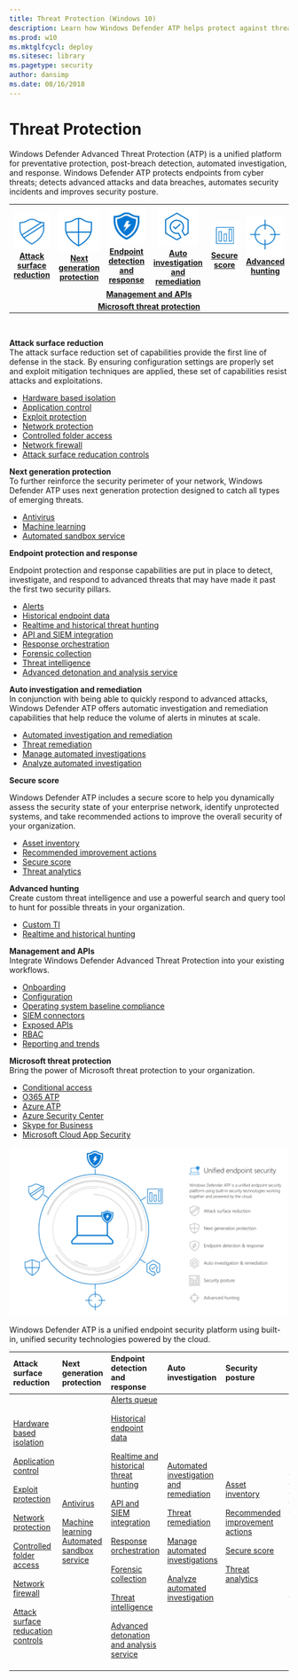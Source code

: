 ```yaml
---
title: Threat Protection (Windows 10)
description: Learn how Windows Defender ATP helps protect against threats.
ms.prod: w10
ms.mktglfcycl: deploy
ms.sitesec: library
ms.pagetype: security
author: dansimp
ms.date: 08/16/2018
---
```


# Threat Protection
Windows Defender Advanced Threat Protection (ATP) is a unified platform for preventative protection, post-breach detection, automated investigation, and response. Windows Defender ATP protects endpoints from cyber threats; detects advanced attacks and data breaches, automates security incidents and improves security posture.

<table>
<tr>
<td><a href="#asr"><center><img src="images/ASR_icon.png"> <br><b>Attack surface reduction</b></center></a></td>
<td><center><a href="#ngp"><img src="images/ngp_icon.png"><br> <b>Next generation protection</b></a></center></td>
<td><center><a href="#edr"><img src="images/edr_icon.png"><br> <b>Endpoint detection and response</b></a></center></td>
<td><center><a href="#ai"><img src="images/AR_icon.png"><br> <b>Auto investigation and remediation</b></a></center></td>
<td><center><a href="#ss"><img src="images/SS_icon.png"><br><b>Secure score</b></a></center></td>
<td><center><img src="images/AH_icon.png"><a href="#ah"><br><b>Advanced hunting</b></a></center></td>
</tr>
<tr>
<td colspan="6">
<a href="#apis"><center><b>Management and APIs</a></b></center></td>
</tr>
<tr>
<td colspan="6"><a href="#mtp"><center><b>Microsoft threat protection</a></center></b></td>
</tr>
</table>
<br>


<a name="asr"></a>

**Attack surface reduction**<br>
The attack surface reduction set of capabilities provide the first line of defense in the stack. By ensuring configuration settings are properly set and exploit mitigation techniques are applied, these set of capabilities resist attacks and exploitations. 

- [Hardware based isolation](/windows-defender-atp/overview-hardware-based-isolation.md) 
- [Application control](/windows-defender-application-control/windows-defender-application-control.md)
- [Exploit protection](/windows-defender-exploit-guard/windows-defender-exploit-guard.md)
- [Network protection](/windows-defender-exploit-guard/network-protection-exploit-guard.md)
- [Controlled folder access](/windows-defender-exploit-guard/controlled-folders-exploit-guard.md)
- [Network firewall](/windows-firewall/windows-firewall-with-advanced-security.md)
- [Attack surface reducation controls](/windows-defender-exploit-guard/attack-surface-reduction-exploit-guard.md)

<a name="ngp"></a>

**Next generation protection**<br>
To further reinforce the security perimeter of your network, Windows Defender ATP uses next generation protection designed to catch all types of emerging threats.

- [Antivirus](/windows-defender-antivirus/windows-defender-antivirus-in-windows-10.md) 
- [Machine learning](/windows-defender-antivirus/utilize-microsoft-cloud-protection-windows-defender-antivirus.md) 
- [Automated sandbox service](/windows-defender-antivirus/configure-block-at-first-sight-windows-defender-antivirus.md)


<a name="edr"></a>

**Endpoint protection and response**<br>

Endpoint protection and response capabilities are put in place to detect, investigate, and respond to advanced threats that may have made it past the first two security pillars. 

- [Alerts](/windows-defender-atp/alerts-queue-windows-defender-advanced-threat-protection.md)
- [Historical endpoint data](/windows-defender-atp/investigate-machines-windows-defender-advanced-threat-protection.md#machine-timeline)
- [Realtime and historical threat hunting](/windows-defender-atp/advanced-hunting-windows-defender-advanced-threat-protection.md)
- [API and SIEM integration](/windows-defender-atp/configure-siem-windows-defender-advanced-threat-protection.md)
- [Response orchestration](/windows-defender-atp/response-actions-windows-defender-advanced-threat-protection.md)
- [Forensic collection](/windows-defender-atp/respond-machine-alerts-windows-defender-advanced-threat-protection.md#collect-investigation-package-from-machines)
- [Threat intelligence](/windows-defender-atp/threat-indicator-concepts-windows-defender-advanced-threat-protection.md)
- [Advanced detonation and analysis service](/windows-defender-atp/respond-file-alerts-windows-defender-advanced-threat-protection#deep-analysis.md)

<a name="ai"></a>

**Auto investigation and remediation**<br>
In conjunction with being able to quickly respond to advanced attacks, Windows Defender ATP offers automatic investigation and remediation capabilities that help reduce the volume of alerts in minutes at scale. 

- [Automated investigation and remediation](/windows-defender-atp/automated-investigations-windows-defender-advanced-threat-protection.md)
- [Threat remediation](/windows-defender-atp/automated-investigations-windows-defender-advanced-threat-protection.md#how-threats-are-remediated)
- [Manage automated investigations](/windows-defender-atp/automated-investigations-windows-defender-advanced-threat-protection.md#manage-automated-investigations)
- [Analyze automated investigation](/windows-defender-atp/automated-investigations-windows-defender-advanced-threat-protection.md#analyze-automated-investigations)

<a name="sp"></a>

**Secure score**<br>

Windows Defender ATP includes a secure score to help you dynamically assess the security state of your enterprise network, identify unprotected systems, and take recommended actions to improve the overall security of your organization.
- [Asset inventory](/windows-defender-atp/secure-score-dashboard-windows-defender-advanced-threat-protection.md)
- [Recommended improvement actions](/windows-defender-atp/secure-score-dashboard-windows-defender-advanced-threat-protection.md)
- [Secure score](/windows-defender-atp/secure-score-dashboard-windows-defender-advanced-threat-protection.md)
- [Threat analytics](/windows-defender-atp/threat-analytics-dashboard-windows-defender-advanced-threat-protection.md)

<a name="hunt"></a>

**Advanced hunting**<br>
Create custom threat intelligence and use a powerful search and query tool to hunt for possible threats in your organization.

- [Custom TI](windows-defender-atp/use-custom-ti-windows-defender-advanced-threat-protection.md) 
- [Realtime and historical hunting](windows-defender-atp/advanced-hunting-windows-defender-advanced-threat-protection.md)

<a name="apis"></a>

**Management and APIs**<br>
Integrate Windows Defender Advanced Threat Protection into your existing workflows.
- [Onboarding](/windows-defender-atp/onboard-configure-windows-defender-advanced-threat-protection.md)
- [Configuration](/windows-defender-atp/preferences-setup-windows-defender-advanced-threat-protection.md)
- [Operating system baseline compliance](/windows-defender-atp/secure-score-dashboard-windows-defender-advanced-threat-protection.md)
- [SIEM connectors](/windows-defender-atp/configure-siem-windows-defender-advanced-threat-protection.md) 
- [Exposed APIs](/windows-defender-atp/exposed-apis-windows-defender-advanced-threat-protection.md)
- [RBAC](/windows-defender-atp/rbac-windows-defender-advanced-threat-protection.md)
- [Reporting and trends](/windows-defender-atp/powerbi-reports-windows-defender-advanced-threat-protection.md)

<a name="mtp"></a>

**Microsoft threat protection** <br>
Bring the power of Microsoft threat protection to your organization.
- [Conditional access](/windows-defender-atp/conditional-access-windows-defender-advanced-threat-protection.md)
- [O365 ATP](/windows-defender-atp/threat-protection-integration.md)
- [Azure ATP](/windows-defender-atp/threat-protection-integration.md)
- [Azure Security Center](/windows-defender-atp/threat-protection-integration.md)
- [Skype for Business](/windows-defender-atp/threat-protection-integration.md) 
- [Microsoft Cloud App Security](/windows-defender-atp/threat-protection-integration.md)





![Windows Defender ATP components](images/wdatp-pillars2.png)

Windows Defender ATP is a unified endpoint security platform using built-in, unified security technologies powered by the cloud. 




Attack surface reduction | Next generation protection | Endpoint detection and response | Auto investigation | Security posture | Advanced hunting | Management and APIs | Microsoft threat protection
:---|:---|:---|:---|:---|:---|:---|:---
[Hardware based isolation](/windows-defender-application-guard/wd-app-guard-overview.md)<br><br> [Application control](/windows-defender-application-control/windows-defender-application-control.md)<br><br> [Exploit protection](/windows-defender-exploit-guard/windows-defender-exploit-guard.md)<br><br> [Network protection](/windows-defender-exploit-guard/network-protection-exploit-guard.md)<br> <br>[Controlled folder access](/windows-defender-exploit-guard/controlled-folders-exploit-guard.md)<br><br>[Network firewall](/windows-firewall/windows-firewall-with-advanced-security.md)<br><br>[Attack surface reducation controls](/windows-defender-exploit-guard/attack-surface-reduction-exploit-guard.md)| [Antivirus](/windows-defender-antivirus/windows-defender-antivirus-in-windows-10.md)<br><br> [Machine learning](/windows-defender-antivirus/utilize-microsoft-cloud-protection-windows-defender-antivirus.md) [Automated sandbox service](/windows-defender-antivirus/configure-block-at-first-sight-windows-defender-antivirus.md)| [Alerts queue](/windows-defender-atp/alerts-queue-windows-defender-advanced-threat-protection.md)<br><br> [Historical endpoint data](/windows-defender-atp/investigate-machines-windows-defender-advanced-threat-protection.md#machine-timeline)<br><br>[Realtime and historical threat hunting](/windows-defender-atp/advanced-hunting-windows-defender-advanced-threat-protection.md)<br><br>[API and SIEM integration](/windows-defender-atp/configure-siem-windows-defender-advanced-threat-protection.md)<br><br>[Response orchestration](/windows-defender-atp/response-actions-windows-defender-advanced-threat-protection.md)<br><br>[Forensic collection](/windows-defender-atp/respond-machine-alerts-windows-defender-advanced-threat-protection.md#collect-investigation-package-from-machines)<br><br>[Threat intelligence](/windows-defender-atp/threat-indicator-concepts-windows-defender-advanced-threat-protection.md)<br><br>[Advanced detonation and analysis service](/windows-defender-atp/respond-file-alerts-windows-defender-advanced-threat-protection.md#deep-analysis)<br><br>| [Automated investigation and remediation](/windows-defender-atp/automated-investigations-windows-defender-advanced-threat-protection.md)<br><br>[Threat remediation](/windows-defender-atp/automated-investigations-windows-defender-advanced-threat-protection.md#how-threats-are-remediated)<br><br>[Manage automated investigations](/windows-defender-atp/automated-investigations-windows-defender-advanced-threat-protection.md#manage-automated-investigations)<br><br>[Analyze automated investigation](/windows-defender-atp/automated-investigations-windows-defender-advanced-threat-protection.md#analyze-automated-investigations)|[Asset inventory](/windows-defender-atp/secure-score-dashboard-windows-defender-advanced-threat-protection.md)<br><br>[Recommended improvement actions](/windows-defender-atp/secure-score-dashboard-windows-defender-advanced-threat-protection.md)<br><br>[Secure score](/windows-defender-atp/secure-score-dashboard-windows-defender-advanced-threat-protection.md)<br><br>[Threat analytics](/windows-defender-atp/threat-analytics-dashboard-windows-defender-advanced-threat-protection.md)| [Realtime and historical threat hunting](/windows-defender-atp/advanced-hunting-windows-defender-advanced-threat-protection.md)<br><br>Scheduled queries <br><br> Scheduled queries (Github) <br><br> [Custom TI](/windows-defender-atp/use-custom-ti-windows-defender-advanced-threat-protection.md) | [Onboarding](/windows-defender-atp/onboard-configure-windows-defender-advanced-threat-protection.md)<br><br> [Configuration](/windows-defender-atp/preferences-setup-windows-defender-advanced-threat-protection.md)<br><br> [Operating system baseline compliance](/windows-defender-atp/secure-score-dashboard-windows-defender-advanced-threat-protection.md)<br><br>[SIEM connectors](/windows-defender-atp/configure-siem-windows-defender-advanced-threat-protection.md)<br><br>[Exposed APIs](/windows-defender-atp/exposed-apis-windows-defender-advanced-threat-protection.md)<br><br>[RBAC](/windows-defender-atp/rbac-windows-defender-advanced-threat-protection.md)<br><br>[Reportin and trends](/windows-defender-atp/powerbi-reports-windows-defender-advanced-threat-protection.md)| [Conditional access](/windows-defender-atp/conditional-access-windows-defender-advanced-threat-protection.md)<br><br>[O365 ATP](/windows-defender-atp/threat-protection-integration.md)<br><br>[Azure ATP](/windows-defender-atp/threat-protection-integration.md)<br><br>[Azure Security Center](/windows-defender-atp/threat-protection-integration.md)<br><br>[Skype for Business](/windows-defender-atp/threat-protection-integration.md)<br><br>[Microsoft Cloud App Security](/windows-defender-atp/threat-protection-integration.md)








